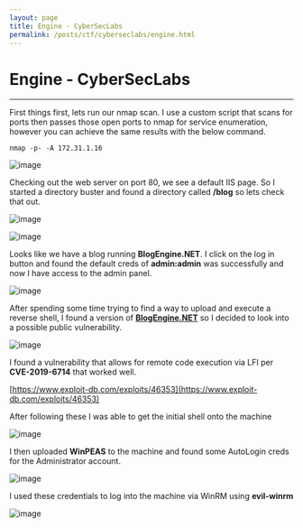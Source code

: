 ```yaml
---
layout: page
title: Engine - CyberSecLabs
permalink: /posts/ctf/cyberseclabs/engine.html
---
```


# Engine - CyberSecLabs
----


First things first, lets run our nmap scan.  I use a custom script that scans for ports then passes those open ports to nmap for service enumeration, however you can achieve the same results with the below command.

`nmap -p- -A 172.31.1.16`

![image](https://user-images.githubusercontent.com/50459517/109043545-13d81680-7697-11eb-8759-8edfeb3c1636.png)

Checking out the web server on port 80, we see a default IIS page.  So I started a directory buster and found a directory called **/blog** so lets check that out.

![image](https://user-images.githubusercontent.com/50459517/109043587-1e92ab80-7697-11eb-85e2-447ee578fbd8.png)

![image](https://user-images.githubusercontent.com/50459517/109043630-281c1380-7697-11eb-920f-153fe324c921.png)

Looks like we have a blog running **BlogEngine.NET**. I click on the log in button and found the default creds of **admin:admin** was successfully and now I have access to the admin panel.

![image](https://user-images.githubusercontent.com/50459517/109043699-3833f300-7697-11eb-808c-6f7995773a78.png)

After spending some time trying to find a way to upload and execute a reverse shell, I found a version of **[BlogEngine.NET](http://blogengine.NET)** so I decided to look into a possible public vulnerability.

![image](https://user-images.githubusercontent.com/50459517/109043745-44b84b80-7697-11eb-8f0a-d03ba86e304c.png)

I found a vulnerability that allows for remote code execution via LFI per **CVE-2019-6714** that worked well.

[https://www.exploit-db.com/exploits/46353](https://www.exploit-db.com/exploits/46353)

After following these I was able to get the initial shell onto the machine

![image](https://user-images.githubusercontent.com/50459517/109043793-513ca400-7697-11eb-8fea-b9f46f6cdd8a.png)

I then uploaded **WinPEAS** to the machine and found some AutoLogin creds for the Administrator account.

![image](https://user-images.githubusercontent.com/50459517/109043847-5d286600-7697-11eb-9209-d4f3a272e39d.png)

I used these credentials to log into the machine via WinRM using **evil-winrm**

![image](https://user-images.githubusercontent.com/50459517/109043895-674a6480-7697-11eb-9300-98f33b7bee74.png)
